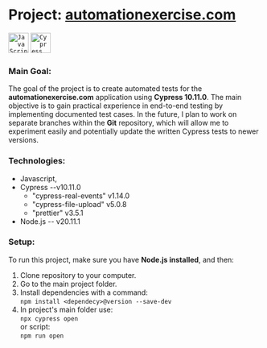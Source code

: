 # Project: [automationexercise.com](https://github.com/rasme54/automationexercise.com/tree/master)

<div align="left">
	<code><img width="40" src="https://raw.githubusercontent.com/marwin1991/profile-technology-icons/refs/heads/main/icons/javascript.png" alt="JavaScript" title="JavaScript"/></code>
	<code><img width="40" src="https://raw.githubusercontent.com/marwin1991/profile-technology-icons/refs/heads/main/icons/cypress.png" alt="Cypress" title="Cypress"/></code>
</div>

### Main Goal:

The goal of the project is to create automated tests for the **automationexercise.com** application using **Cypress 10.11.0**. The main objective is to gain practical experience in end-to-end testing by implementing documented test cases. In the future, I plan to work on separate branches within the **Git** repository, which will allow me to experiment easily and potentially update the written Cypress tests to newer versions.

### Technologies:

- Javascript,
- Cypress --v10.11.0
  - "cypress-real-events" v1.14.0
  - "cypress-file-upload" v5.0.8
  - "prettier" v3.5.1
- Node.js -- v20.11.1

### Setup:

To run this project, make sure you have **Node.js installed**, and then:

1.  Clone repository to your computer.
2.  Go to the main project folder.
3.  Install dependencies with a command: <br>`npm install <dependecy>@version --save-dev`
4.  In project's main folder use: <br>`npx cypress open` <br>or script: <br>`npm run open`
